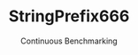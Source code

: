 ---
layout: docu
title: StringPrefix666
subtitle: Continuous Benchmarking
selected: String
expanded: Benchmarking
benchmark: /individual_results/StringPrefix666.html
---